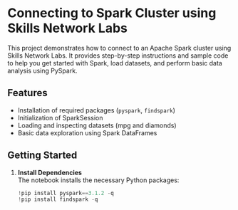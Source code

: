 # Connecting to Spark Cluster using Skills Network Labs

This project demonstrates how to connect to an Apache Spark cluster using Skills Network Labs. It provides step-by-step instructions and sample code to help you get started with Spark, load datasets, and perform basic data analysis using PySpark.

## Features

- Installation of required packages (`pyspark`, `findspark`)
- Initialization of SparkSession
- Loading and inspecting datasets (mpg and diamonds)
- Basic data exploration using Spark DataFrames

## Getting Started

1. **Install Dependencies**  
   The notebook installs the necessary Python packages:
   ```python
   !pip install pyspark==3.1.2 -q
   !pip install findspark -q